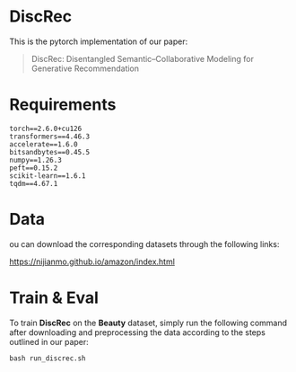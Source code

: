 # DiscRec

This is the pytorch implementation of our paper:

> DiscRec: Disentangled Semantic–Collaborative Modeling for Generative Recommendation

# Requirements

```
torch==2.6.0+cu126
transformers==4.46.3
accelerate==1.6.0
bitsandbytes==0.45.5
numpy==1.26.3
peft==0.15.2
scikit-learn==1.6.1
tqdm==4.67.1
```

# Data

ou can download the corresponding datasets through the following links:

https://nijianmo.github.io/amazon/index.html

# Train & Eval

To train **DiscRec** on the **Beauty** dataset, simply run the following command after downloading and preprocessing the data according to the steps outlined in our paper:

```
bash run_discrec.sh  
```

